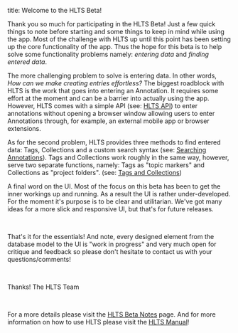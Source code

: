 title: Welcome to the HLTS Beta!

Thank you so much for participating in the HLTS Beta! Just a few quick things to note before starting and some things to keep in mind while using the app. Most of the challenge with HLTS up until this point has been setting up the core functionality of the app. Thus the hope for this beta is to help solve some functionality problems namely: *entering data* and *finding entered data*.


The more challenging problem to solve is entering data. In other words, *How can we make creating entries effortless?* The biggest roadblock with HLTS is the work that goes into entering an Annotation. It requires some effort at the moment and can be a barrier into actually using the app. However, HLTS comes with a simple API (see: [HLTS API](/manual/main/#api)) to enter annotations without opening a browser window allowing users to enter Annotations through, for example, an external mobile app or browser extensions.


As for the second problem, HLTS provides three methods to find entered data: Tags, Collections and a custom search syntax (see: [Searching Annotations](/manual/main/#searching-annotations)). Tags and Collections work roughly in the same way, however, serve two separate functions, namely: Tags as "topic markers" and Collections as "project folders". (see: [Tags and Collections](/manual/main/#tags-and-collections))


A final word on the UI. Most of the focus on this beta has been to get the inner workings up and running. As a result the UI is rather under-developed. For the moment it's purpose is to be clear and utilitarian. We've got many ideas for a more slick and responsive UI, but that's for future releases.

<br>

That's it for the essentials! And note, every designed element from the database model to the UI is "work in progress" and very much open for critique and feedback so please don't hesitate to contact us with your questions/comments!

<br>

Thanks!
The HLTS Team

<br>

For a more details please visit the [HLTS Beta Notes](/beta/main) page. And for more information on how to use HLTS please visit the [HLTS Manual](/manual/main)!

